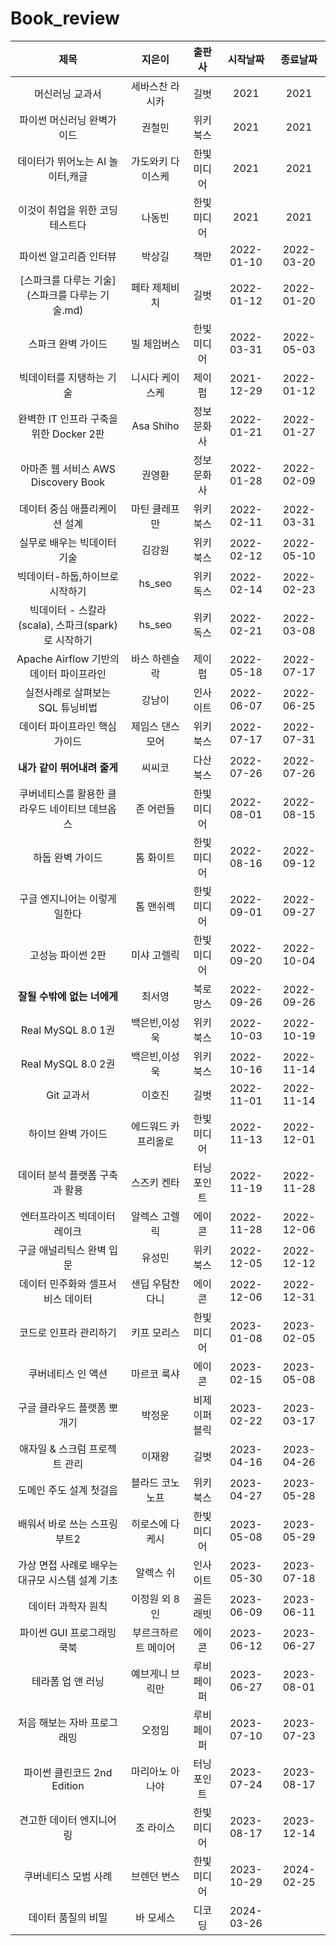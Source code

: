 # Book_review

|제목|지은이|출판사|시작날짜|종료날짜
|:---:|:---:|:---:|:---:|:---:|
|머신러닝 교과서|세바스찬 라시카|길벗|2021|2021
|파이썬 머신러닝 완벽가이드|권철민|위키북스|2021|2021 
|데이터가 뛰어노는 AI 놀이터,캐글|가도와키 다이스케|한빛미디어|2021|2021 
|이것이 취업을 위한 코딩테스트다|나동빈|한빛미디어|2021|2021 
|파이썬 알고리즘 인터뷰|박상길|책만|2022-01-10|2022-03-20
|[스파크를 다루는 기술](스파크를 다루는 기술.md)|페타 제체비치|길벗|2022-01-12| 2022-01-20 
|스파크 완벽 가이드|빌 체임버스|한빛미디어|2022-03-31|2022-05-03
|빅데이터를 지탱하는 기술|니시다 케이스케|제이펍| 2021-12-29|2022-01-12
|완벽한 IT 인프라 구축을 위한 Docker 2판|Asa Shiho|정보문화사| 2022-01-21| 2022-01-27
|아마존 웹 서비스 AWS Discovery Book| 권영환|정보문화사|2022-01-28 | 2022-02-09
|데이터 중심 애플리케이션 설계|마틴 클레프만|위키북스|2022-02-11|2022-03-31
|실무로 배우는 빅데이터 기술|김강원|위키북스|2022-02-12|2022-05-10
|빅데이터-하둡,하이브로 시작하기|hs_seo|위키독스|2022-02-14|2022-02-23
|빅데이터 - 스칼라(scala), 스파크(spark)로 시작하기|hs_seo|위키독스|2022-02-21|2022-03-08
|Apache Airflow 기반의 데이터 파이프라인|바스 하렌슬락|제이펍|2022-05-18|2022-07-17
|실전사례로 살펴보는 SQL 튜닝비법|강남이|인사이트|2022-06-07|2022-06-25
|데이터 파이프라인 핵심 가이드|제임스 댄스모어|위키북스|2022-07-17|2022-07-31
|**내가 같이 뛰어내려 줄게**|씨씨코|다산북스|2022-07-26|2022-07-26
|쿠버네티스를 활용한 클라우드 네이티브 데브옵스|존 어런들|한빛미디어|2022-08-01|2022-08-15
|하둡 완벽 가이드|톰 화이트|한빛미디어|2022-08-16|2022-09-12
|구글 엔지니어는 이렇게 일한다|톰 맨쉬렉|한빛미디어|2022-09-01|2022-09-27
|고성능 파이썬 2판|미샤 고렐릭|한빛미디어|2022-09-20|2022-10-04|
|**잘될 수밖에 없는 너에게**|최서영|북로망스|2022-09-26|2022-09-26|
|Real MySQL 8.0 1권|백은빈,이성욱|위키북스|2022-10-03|2022-10-19|
|Real MySQL 8.0 2권|백은빈,이성욱|위키북스|2022-10-16|2022-11-14
|Git 교과서|이호진|길벗|2022-11-01|2022-11-14
|하이브 완벽 가이드|에드워드 카프리올로|한빛미디어|2022-11-13|2022-12-01|
|데이터 분석 플랫폼 구축과 활용|스즈키 켄타|터닝포인트|2022-11-19|2022-11-28|
|엔터프라이즈 빅데이터 레이크|알렉스 고렐릭|에이콘|2022-11-28|2022-12-06
|구글 애널리틱스 완벽 입문|유성민|위키북스|2022-12-05|2022-12-12
|데이터 민주화와 셀프서비스 데이터|샌딥 우탐찬다니|에이콘|2022-12-06|2022-12-31
|코드로 인프라 관리하기|키프 모리스|한빛미디어|2023-01-08|2023-02-05|
|쿠버네티스 인 액션|마르코 룩샤|에이콘|2023-02-15|2023-05-08|
|구글 클라우드 플랫폼 뽀개기|박정운|비제이퍼블릭|2023-02-22|2023-03-17|
|애자일 & 스크럼 프로젝트 관리|이재왕|길벗|2023-04-16|2023-04-26
|도메인 주도 설계 첫걸음|블라드 코노노프|위키북스|2023-04-27|2023-05-28
|배워서 바로 쓰는 스프링 부트2|히로스에 다케시|한빛미디어|2023-05-08|2023-05-29
|가상 면접 사례로 배우는 대규모 시스템 설계 기초|알렉스 쉬|인사이트|2023-05-30|2023-07-18| 
|데이터 과학자 원칙|이정원 외 8인|골든래빗|2023-06-09|2023-06-11|
|파이썬 GUI 프로그래밍 쿡북|부르크하르트 메이어|에이콘|2023-06-12|2023-06-27|
|테라폼 업 앤 러닝|예브게니 브릭만|루비페이퍼|2023-06-27|2023-08-01
|처음 해보는 자바 프로그래밍|오정임|루비페이퍼|2023-07-10|2023-07-23
|파이썬 클린코드 2nd Edition|마리아노 아나야|터닝포인트|2023-07-24|2023-08-17|
|견고한 데이터 엔지니어링|조 라이스|한빛미디어|2023-08-17|2023-12-14
|쿠버네티스 모범 사례|브렌던 번스|한빛미디어|2023-10-29|2024-02-25
|데이터 품질의 비밀|바 모세스|디코딩|2024-03-26|
